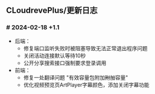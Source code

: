 ## CLoudrevePlus/更新日志

### \# 2024-02-18 +1.1
+ 后端：
   - 修复端口监听失败时被阻塞导致无法正常退出程序问题
   - 关闭活动连接默认等待10秒
   - 公开分享搜索接口强制要求登录调用
+ 前端：
   - 修复一处翻译问题 "有效容量包附加~~附加~~容量"
   - 优化视频预览页ArtPlayer字幕颜色，添加关闭字幕功能
